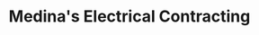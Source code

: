 ---
title: "Medina's Electrical Contracting"
url: /gustine/medinas-electrical-contracting/
shop: Allgemein
---